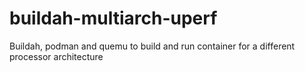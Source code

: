 # buildah-multiarch-uperf
Buildah, podman and quemu to build and run container for a different processor architecture
